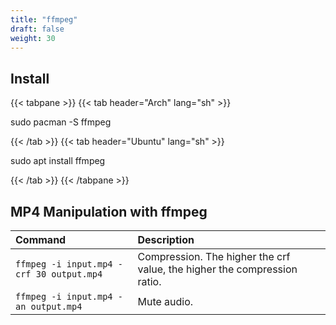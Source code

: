```yaml
---
title: "ffmpeg"
draft: false
weight: 30
---
```

## Install

{{< tabpane >}}
{{< tab header="Arch" lang="sh" >}}

sudo pacman -S ffmpeg


{{< /tab >}}
{{< tab header="Ubuntu" lang="sh" >}}

sudo apt install ffmpeg

{{< /tab >}}
{{< /tabpane >}}

## MP4 Manipulation with ffmpeg

|Command|Description|
|:------|:----------|
|`ffmpeg -i input.mp4 -crf 30 output.mp4`|Compression. The higher the crf value, the higher the compression ratio.|
|`ffmpeg -i input.mp4 -an output.mp4`|Mute audio.|
